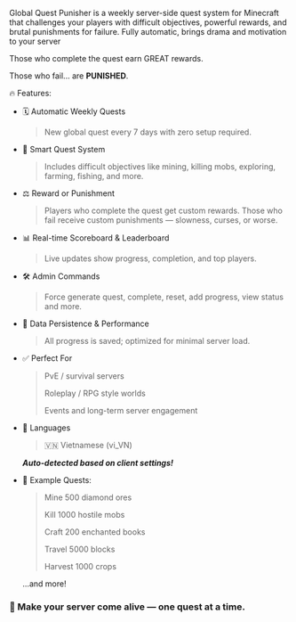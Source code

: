 Global Quest Punisher is a weekly server-side quest system for Minecraft that challenges your players with difficult objectives, powerful rewards, and brutal punishments for failure. Fully automatic, brings drama and motivation to your server

Those who complete the quest earn GREAT rewards.

Those who fail... are **PUNISHED**.

🔥 Features:

- 🗓️ Automatic Weekly Quests
  
  >   New global quest every 7 days with zero setup required.

- 🧠 Smart Quest System
  
  >   Includes difficult objectives like mining, killing mobs, exploring, farming, fishing, and more.
  
- ⚖️ Reward or Punishment
  
  >   Players who complete the quest get custom rewards.
  >   Those who fail receive custom punishments — slowness, curses, or worse.

- 📊 Real-time Scoreboard & Leaderboard
  
  >   Live updates show progress, completion, and top players.

- 🛠️ Admin Commands
  
  >   Force generate quest, complete, reset, add progress, view status and more.

- 💾 Data Persistence & Performance
  
  >   All progress is saved; optimized for minimal server load.

- ✅ Perfect For
  
  >   PvE / survival servers
  >   
  >   Roleplay / RPG style worlds
  >   
  >   Events and long-term server engagement

- 💬 Languages
  >   🇻🇳 Vietnamese (vi_VN)
  
  **_Auto-detected based on client settings!_**

- 🔧 Example Quests:
  >   Mine 500 diamond ores
  >
  >   Kill 1000 hostile mobs
  >
  >   Craft 200 enchanted books
  >
  >   Travel 5000 blocks
  > 
  >   Harvest 1000 crops

    ...and more!

### 🚀 Make your server come alive — one quest at a time.
